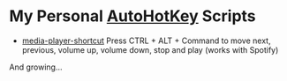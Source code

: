 # My Personal [AutoHotKey](https://autohotkey.com/) Scripts

- [media-player-shortcut](media-player-shortcut.ahk) Press CTRL + ALT + Command to move next, previous, volume up, volume down, stop and play (works with Spotify)

And growing...
